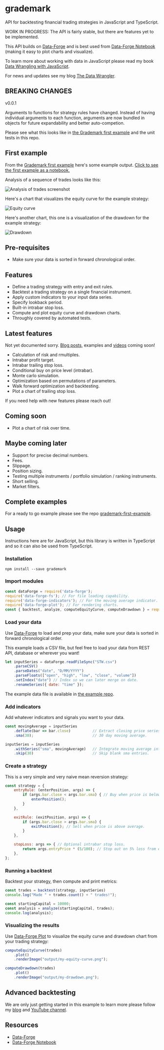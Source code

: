 # grademark

API for backtesting financial trading strategies in JavaScript and TypeScript.

WORK IN PROGRESS: The API is fairly stable, but there are features yet to be implemented.

This API builds on [Data-Forge](http://data-forge-js.com/) and is best used from [Data-Forge Notebook](http://www.data-forge-notebook.com/) (making it easy to plot charts and visualize).

To learn more about working with data in JavaScript please read my book [Data Wrangling with JavaScript](http://bit.ly/2t2cJu2).

For news and updates see my blog [The Data Wrangler](http://www.the-data-wrangler.com/).

## BREAKING CHANGES

v0.0.1

Arguments to functions for strategy rules have changed. Instead of having individual arguments to each function, arguments are now bundled in objects for future expandability and better auto-competion.

Please see what this looks like in [the Grademark first example](https://github.com/grademark/grademark-first-example) and the unit tests in this repo.

## First example

From the [Grademark first example](https://github.com/grademark/grademark-first-example) here's some example output. [Click to see the first example as a notebook.](https://grademark.github.io/grademark-first-example/)

Analysis of a sequence of trades looks like this:

![Analysis of trades screenshot](https://raw.githubusercontent.com/grademark/grademark-first-example/master/output/analysis-screenshot.png)

Here's a chart that visualizes the equity curve for the example strategy:

![Equity curve](https://raw.githubusercontent.com/grademark/grademark-first-example/master/output/my-equity-curve-pct.png)

Here's another chart, this one is a visualization of the drawdown for the example strategy:

![Drawdown](https://raw.githubusercontent.com/grademark/grademark-first-example/master/output/my-drawdown-pct.png)

## Pre-requisites

- Make sure your data is sorted in forward chronological order. 

## Features

- Define a trading strategy with entry and exit rules.
- Backtest a trading strategy on a single financial instrument.
- Apply custom indicators to your input data series.
- Specify lookback period.
- Built-in intrabar stop loss.
- Compute and plot equity curve and drawdown charts.
- Throughly covered by automated tests.

## Latest features

Not yet documented sorry. [Blog posts](http://www.the-data-wrangler.com/), examples and [videos](https://www.youtube.com/channel/UCOxw0jy384_wFRwspgq7qMQ) coming soon!

- Calculation of risk and rmultiples.
- Intrabar profit target.
- Intrabar trailing stop loss.
- Conditional buy on price level (intrabar).
- Monte carlo simulation.
- Optimization based on permutations of parameters.
- Walk forward optimization and backtesting.
- Plot a chart of trailing stop loss.

If you need help with new features please reach out!

## Coming soon

- Plot a chart of risk over time.

## Maybe coming later

- Support for precise decimal numbers.
- Fees.
- Slippage.
- Position sizing.
- Testing multiple instruments / portfolio simulation / ranking instruments.
- Short selling.
- Market filters.

## Complete examples

For a ready to go example please see the repo [grademark-first-example](https://github.com/grademark/grademark-first-example).

## Usage

Instructions here are for JavaScript, but this library is written in TypeScript and so it can also be used from TypeScript.

### Installation

    npm install --save grademark

### Import modules

```javascript
const dataForge = require('data-forge');
require('data-forge-fs'); // For file loading capability.
require('data-forge-indicators'); // For the moving average indicator.
require('data-forge-plot'); // For rendering charts.
const { backtest, analyze, computeEquityCurve, computeDrawdown } = require('grademark');
```

### Load your data

Use [Data-Forge](http://data-forge-js.com/) to load and prep your data, make sure your data is sorted in forward chronological order.

This example loads a CSV file, but feel free to load your data from REST API, database or wherever you want!

```javascript
let inputSeries = dataForge.readFileSync("STW.csv")
    .parseCSV()
    .parseDates("date", "D/MM/YYYY")
    .parseFloats(["open", "high", "low", "close", "volume"])
    .setIndex("date") // Index so we can later merge on date.
    .renameSeries({ date: "time" });
```
The example data file is available in [the example repo](https://github.com/grademark/grademark-first-example).

### Add indicators

Add whatever indicators and signals you want to your data.

```javascript
const movingAverage = inputSeries
    .deflate(bar => bar.close)          // Extract closing price series.
    .sma(30);                           // 30 day moving average.

inputSeries = inputSeries
    .withSeries("sma", movingAverage)   // Integrate moving average into data, indexed on date.
    .skip(30)                           // Skip blank sma entries.
```

### Create a strategy

This is a very simple and very naive mean reversion strategy:

```javascript
const strategy = {
    entryRule: (enterPosition, args) => {
        if (args.bar.close < args.bar.sma) { // Buy when price is below average.
            enterPosition();
        }
    },

    exitRule: (exitPosition, args) => {
        if (args.bar.close > args.bar.sma) {
            exitPosition(); // Sell when price is above average.
        }
    },

    stopLoss: args => { // Optional intrabar stop loss.
        return args.entryPrice * (5/100); // Stop out on 5% loss from entry price.
    },
};
```

### Running a backtest

Backtest your strategy, then compute and print metrics:

```javascript
const trades = backtest(strategy, inputSeries)
console.log("Made " + trades.count() + " trades!");

const startingCapital = 10000;
const analysis = analyze(startingCapital, trades);
console.log(analysis);
```

### Visualizing the results

Use [Data-Forge Plot](https://github.com/data-forge/data-forge-plot) to visualize the equity curve and drawdown chart from your trading strategy:

```javascript
computeEquityCurve(trades)
    .plot()
    .renderImage("output/my-equity-curve.png");

computeDrawdown(trades)
    .plot()
    .renderImage("output/my-drawdown.png");
```

## Advanced backtesting

We are only just getting started in this example to learn more please follow my [blog](http://www.the-data-wrangler.com/) and [YouTube channel](https://www.youtube.com/channel/UCOxw0jy384_wFRwspgq7qMQ).

## Resources

- [Data-Forge](http://data-forge-js.com/)
- [Data-Forge Notebook](http://www.data-forge-notebook.com/)
